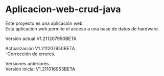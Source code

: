 # Aplicacion-web-crud-java
Este proyecto es una aplicación web.<br>
Esta aplicacion web permite el acceso a una base de datos de hardware.<br>

Versión actual V1.211207950BETA

Actualización V1.211207950BETA<br>
-Corrección de errores.<br>

Versiones anteriores.<br>
Versión inicial V1.211016953BETA
